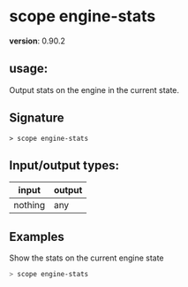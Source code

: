 # scope engine-stats

**version**: 0.90.2

## **usage**:

Output stats on the engine in the current state.

## Signature

`> scope engine-stats `

## Input/output types:

| input   | output |
| ------- | ------ |
| nothing | any    |

## Examples

Show the stats on the current engine state

```bash
> scope engine-stats
```
